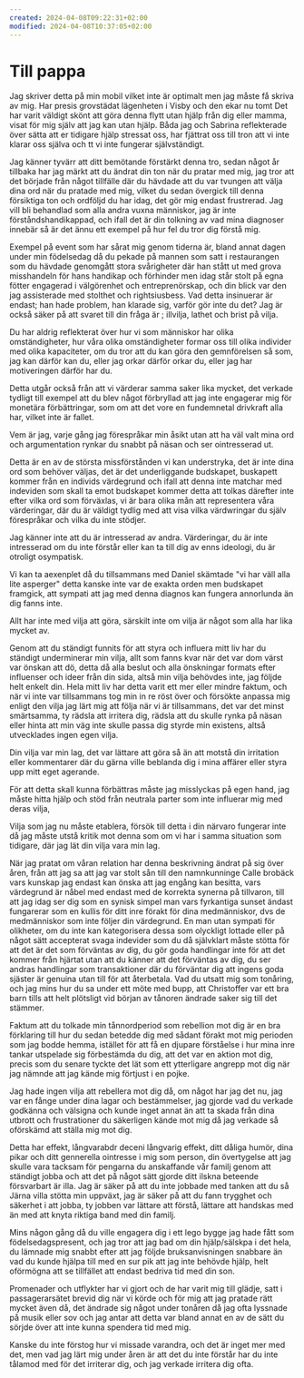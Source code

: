 ```yaml
---
created: 2024-04-08T09:22:31+02:00
modified: 2024-04-08T10:37:05+02:00
---
```


# Till pappa

Jag skriver detta på min mobil vilket inte är optimalt men jag måste få skriva av mig.
Har presis grovstädat lägenheten i Visby och den ekar nu tomt
Det har varit väldigt skönt att göra denna flytt utan hjälp från dig eller mamma, visat för mig själv att jag kan utan hjälp.
Båda jag och Sabrina reflekterade över sätta att er tidigare hjälp stressat oss, har fjättrat oss till tron att vi inte klarar oss själva och tt vi inte fungerar självständigt.

Jag känner tyvärr att ditt bemötande förstärkt denna tro, sedan något år tillbaka har jag märkt att du ändrat din ton när du pratar med mig, jag tror att det började från något tillfälle där du hävdade att du var tvungen att välja dina ord när du pratade med mig, vilket du sedan övergick till denna försiktiga ton och ordföljd du har idag, det gör mig endast frustrerad. Jag vill bli behandlad som alla andra vuxna människor, jag är inte förståndshandikappad, och ifall det är din tolkning av vad mina diagnoser innebär så är det ännu ett exempel på hur fel du tror dig förstå mig.

Exempel på event som har sårat mig genom tiderna är, bland annat dagen under min födelsedag då du pekade på mannen som satt i restaurangen som du hävdade genomgått stora svårigheter där han stått ut med grova misshandeln för hans handikap och förhinder men idag står stolt på egna fötter engagerad i välgörenhet och entreprenörskap, och din blick var den jag assisterade med stolthet och rightsiusbess.
Vad detta insinuerar är endast; han hade problem, han klarade sig, varför gör inte du det? Jag är också säker på att svaret till din fråga är ; illvilja, lathet och brist på vilja.

Du har aldrig reflekterat över hur vi som människor har olika omständigheter, hur våra olika omständigheter formar oss till olika individer med olika kapaciteter, om du tror att du kan göra den gemnförelsen så som, jag kan därför kan du, eller jag orkar därför orkar du, eller jag har motiveringen därför har du.

Detta utgår också från att vi värderar samma saker lika mycket, det verkade tydligt till exempel att du blev något förbryllad att jag inte engagerar mig för monetära förbättringar, som om att det vore en fundemnetal drivkraft alla har, vilket inte är fallet.

Vem är jag, varje gång jag förespråkar min åsikt utan att ha väl valt mina ord och argumentation rynkar du snabbt på näsan och ser ointresserad ut.

Detta är en av de största missförstånden vi kan understryka, det är inte dina ord som behöver väljas, det är det underliggande budskapet, buskapett kommer från en individs värdegrund och ifall att denna inte matchar med indeviden som skall ta emot budskapet kommer detta att tolkas därefter inte efter vilka ord som förväxlas, vi är bara olika mån att representera våra värderingar, där du är väldigt tydlig med att visa vilka värdwringar du själv förespråkar och vilka du inte stödjer.

Jag känner inte att du är intresserad av andra. Värderingar, du är inte intresserad om du inte förstår eller kan ta till dig av enns ideologi, du är otroligt osympatisk.

Vi kan ta aexenplet då du tillsammans med Daniel skämtade "vi har väll alla lite asperger" detta kanske inte var de exakta orden men budskapet framgick, att sympati att jag med denna diagnos kan fungera annorlunda än dig fanns inte.

Allt har inte med vilja att göra, särskilt inte om vilja är något som alla har lika mycket av.

Genom att du ständigt funnits för att styra och influera mitt liv har du ständigt underminerar min vilja, allt som fanns kvar när det var dom värst var önskan att dö, detta då alla beslut och alla önskningar formats efter influenser och ideer från din sida, altså min vilja behövdes inte, jag följde helt enkelt din.
Hela mitt liv har detta varit ett mer eller mindre faktum, och när vi inte var tillsammans tog min in re röst över och försökte anpassa mig enligt den vilja jag lärt mig att följa när vi är tillsammans, det var det minst smärtsamma, ty rädsla att irritera dig, rädsla att du skulle rynka på näsan eller hinta att min väg inte skulle passa dig styrde min existens, altså utvecklades ingen egen vilja.

Din vilja var min lag, det var lättare att göra så än att motstå din irritation eller kommentarer där du gärna ville beblanda dig i mina affärer eller styra upp mitt eget agerande.

För att detta skall kunna förbättras måste jag misslyckas på egen hand, jag måste hitta hjälp och stöd från neutrala parter som inte influerar mig med deras vilja, 

Vilja som jag nu måste etablera, försök till detta i din närvaro fungerar inte då jag måste utstå kritik mot denna som om vi har i samma situation som tidigare, där jag lät din vilja vara min lag.

När jag pratat om våran relation har denna beskrivning ändrat på sig över åren, från att jag sa att jag var stolt sån till den namnkunninge Calle brobäck vars kunskap jag endast kan önska att jag engång kan besitta, vars värdegrund är nåbel med endast med de korrekta synerna på tillvaron, till att jag idag ser dig som en synisk simpel man vars fyrkantiga sunset ändast fungarerar som en kullis för ditt inre förakt för dina medmänniskor, dvs de medmänniskor som inte följer din värdegrund. En man utan sympati för olikheter, om du inte kan kategorisera dessa som olyckligt lottade eller på något sätt accepterat svaga indevider som du då självklart måste stötta för att det är det som förväntas av dig, du gör goda handlingar inte för att det kommer från hjärtat utan att du känner att det förväntas av dig, du ser andras handlingar som transaktioner där du förväntar dig att ingens goda sjäster är genuina utan till för att återbetala.
Vad du utsatt mig som tonåring, och jag mins hur du sa under ett möte med bupp, att Christoffer var ett bra barn tills att helt plötsligt vid början av tånoren ändrade saker sig till det stämmer.

Faktum att du tolkade min tånnordperiod som rebellion mot dig är en bra förklaring till hur du sedan betedde dig med sådant förakt mot mig perioden som jag bodde hemma, istället för att få en djupare förståelse i hur mina inre tankar utspelade sig förbestämda du dig, att det var en aktion mot dig, precis som du senare tyckte det lät som ett ytterligare angrepp mot dig när jag nämnde att jag kände mig förtjust i en pojke.

Jag hade ingen vilja att rebellera mot dig då, om något har jag det nu, jag var en fånge under dina lagar och bestämmelser, jag gjorde vad du verkade godkänna och välsigna och kunde inget annat än att ta skada från dina utbrott och frustrationer du säkerligen kände mot mig då jag verkade så oförskämd att ställa mig mot dig.

Detta har effekt, långvarabdr deceni långvarig effekt, ditt dåliga humör, dina pikar och ditt gennerella ointresse i mig som person, din övertygelse att jag skulle vara tacksam för pengarna du anskaffande vår familj genom att ständigt jobba och att det på något sätt gjorde ditt ilskna beteende försvarbart är illa.
Jag är säker på att du inte jobbade med tanken att du så Järna villa stötta min uppväxt, jag är säker på att du fann trygghet och säkerhet i att jobba, ty jobben var lättare att förstå, lättare att handskas med än med att knyta riktiga band med din familj.

Mins någon gång då du ville engagera dig i ett lego bygge jag hade fått som födelsedagspresent, och jag tror att jag bad om din hjälp/sälskpa i det hela, du lämnade mig snabbt efter att jag följde bruksanvisningen snabbare än vad du kunde hjälpa till med en sur pik att jag inte behövde hjälp, helt oförmögna att se tillfället att endast bedriva tid med din son.

Promenader och utflykter har vi gjort och de har varit mig till glädje, satt i passagerarsätet brevid dig när vi körde och för mig att jag pratade rätt mycket även då, det ändrade sig något under tonåren då jag ofta lyssnade på musik eller sov och jag antar att detta var bland annat en av de sätt du sörjde över att inte kunna spendera tid med mig.

Kanske du inte förstog hur vi missade varandra, och det är inget mer med det, men vad jag lärt mig under åren är att det du inte förstår har du inte tålamod med för det irriterar dig, och jag verkade irritera dig ofta.

